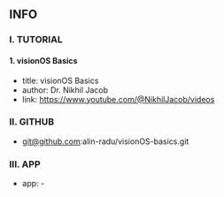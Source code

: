 ## INFO

### I. TUTORIAL

#### 1. visionOS Basics

- title: visionOS Basics
- author: Dr. Nikhil Jacob
- link: https://www.youtube.com/@NikhilJacob/videos

### II. GITHUB

- git@github.com:alin-radu/visionOS-basics.git

### III. APP

- app: -
